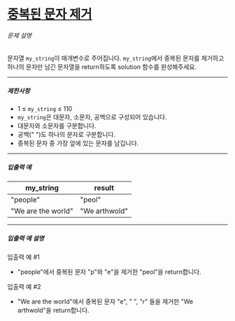 # [중복된 문자 제거](https://school.programmers.co.kr/learn/courses/30/lessons/120888)


###### 문제 설명


문자열 `my_string`이 매개변수로 주어집니다. `my_string`에서 중복된 문자를 제거하고 하나의 문자만 남긴 문자열을 return하도록 solution 함수를 완성해주세요.




---


##### 제한사항


* 1 ≤ `my_string` ≤ 110
* `my_string`은 대문자, 소문자, 공백으로 구성되어 있습니다.
* 대문자와 소문자를 구분합니다.
* 공백(" ")도 하나의 문자로 구분합니다.
* 중복된 문자 중 가장 앞에 있는 문자를 남깁니다.




---


##### 입출력 예




| my\_string | result |
| --- | --- |
| "people" | "peol" |
| "We are the world" | "We arthwold" |




---


##### 입출력 예 설명


입출력 예 \#1


* "people"에서 중복된 문자 "p"와 "e"을 제거한 "peol"을 return합니다.


입출력 예 \#2


* "We are the world"에서 중복된 문자 "e", " ", "r" 들을 제거한 "We arthwold"을 return합니다.



